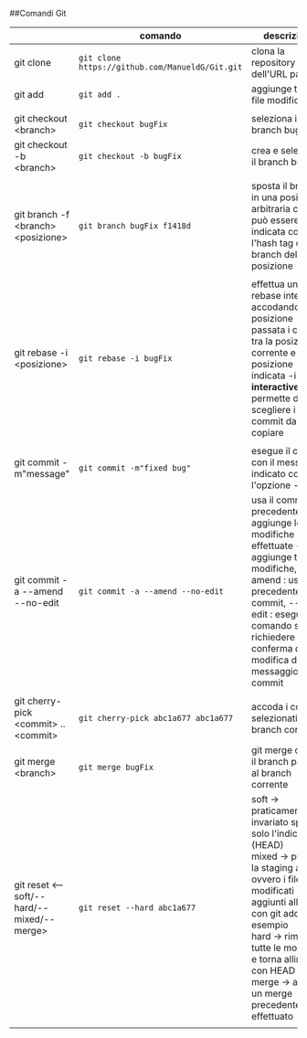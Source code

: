 ##Comandi Git 

|                |comando                        |descrizione                  |
|----------------|-------------------------------|-----------------------------|
|git clone       |`git clone https://github.com/ManueldG/Git.git`|clona la repository dell'URL passato           |
|git add         |`git add .` |aggiunge tutti i file modificati            |
| | | |
|git checkout \<branch\>   |`git checkout bugFix`| seleziona il branch bugFix |
|git checkout -b \<branch\>   |`git checkout -b bugFix`| crea e seleziona il branch bugFix |
| | | |
|git branch -f \<branch\> \<posizione\>  |`git branch bugFix f1418d`| sposta il branch in una posizione arbitraria che può essere indicata con l'hash tag o branch della posizione|
| | | |
|git rebase -i \<posizione\> | `git rebase -i bugFix` |effettua un rebase interattivo accodando alla posizione passata i commit tra la posizione corrente e la posizione indicata -i indica **interactive** permette di scegliere i commit da copiare|
| | | |
|git commit -m"message"         |`git commit -m"fixed bug"`|esegue il commit con il messaggio indicato con l'opzione -m|
| git commit -a --amend --no-edit |`git commit -a --amend --no-edit`| usa il commit precedente e aggiunge le modifiche effettuate -a : aggiunge tutte le modifiche, --amend : usa il precedente commit, --no-edit : esegue il comando senza richiedere conferma della modifica del messaggio del commit |
| | | |
|git cherry-pick \<commit\> .. \<commit\> |`git cherry-pick abc1a677 abc1a677`| accoda i commit selezionati al branch corrente|
| git merge \<branch\> |`git merge bugFix `| git merge collega il branch passato al branch corrente |
| git reset <--soft/--hard/--mixed/--merge> <commit>|`git reset --hard abc1a677`| soft -> praticamente invariato sposta solo l'indice (HEAD)<br> mixed -> pulisce la staging area ovvero i file modificati aggiunti alla coda con git add per esempio<br>hard -> rimuove tutte le modifiche e torna allineato con HEAD<br>merge -> annulla un merge precedentemente effettuato
| | | | |
